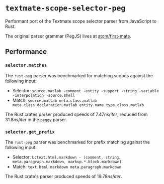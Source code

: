 # `textmate-scope-selector-peg`

Performant port of the Textmate scope selector parser from JavaScript to Rust.

The original parser grammar (PegJS) lives at [atom/first-mate](https://github.com/atom/first-mate).

## Performance

### `selector.matches`

The `rust-peg` parser was benchmarked for matching scopes against the following input:

- Selector: `source.matlab -comment -entity -support -string -variable -interpolation -source.shell`
- Match: `source.matlab meta.class.matlab meta.class.declaration.matlab entity.name.type.class.matlab`

The Rust crates parser produced speeds of $7.47ns/iter$, reduced from $31.8ns/iter$ in the `peggy` parser.

### `selector.get_prefix`

The `rust-peg` parser was benchmarked for prefix matching against the following input:

- Selector: `L:text.html.markdown - (comment, string, meta.paragraph.markdown, markup.*.block.markdown)`
- Match: `text.html.markdown meta.paragraph.markdown`

The Rust crate's parser produced speeds of $19.78ns/iter$.